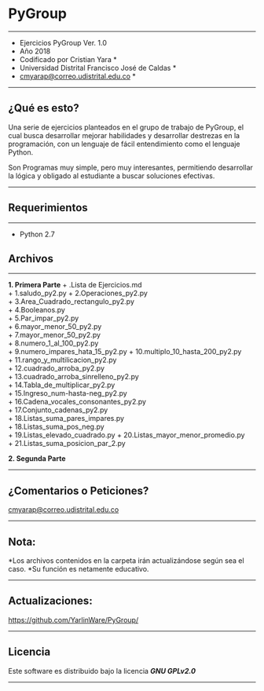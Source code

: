 # PyGroup
*************************************************  ******************
* Ejercicios PyGroup Ver. 1.0
* Año 2018
* Codificado por Cristian Yara *
* Universidad Distrital Francisco José de Caldas *
* cmyarap@correo.udistrital.edu.co *
*************************************************  ******************

¿Qué es esto?
-------------

Una serie de ejercicios planteados en el grupo de trabajo de PyGroup, el cual busca desarrollar mejorar habilidades y desarrollar destrezas en la programación, con un lenguaje de fácil entendimiento como el lenguaje Python.

Son Programas muy simple, pero muy interesantes, permitiendo desarrollar la lógica y obligado al estudiante a buscar soluciones efectivas.

-------------


## Requerimientos
------------------------
+ Python 2.7

## Archivos
------------------------
**1. Primera Parte**
    + .Lista de Ejercicios.md 	
    + 1.saludo_py2.py
    + 2.Operaciones_py2.py 	
    + 3.Area_Cuadrado_rectangulo_py2.py 	
    + 4.Booleanos.py 	
    + 5.Par_impar_py2.py 	
    + 6.mayor_menor_50_py2.py 	
    + 7.mayor_menor_50_py2.py 	
    + 8.numero_1_al_100_py2.py 	
    + 9.numero_impares_hata_15_py2.py
    + 10.multiplo_10_hasta_200_py2.py 	
    + 11.rango_y_multilicacion_py2.py 	
    + 12.cuadrado_arroba_py2.py 	
    + 13.cuadrado_arroba_sinrelleno_py2.py 	
    + 14.Tabla_de_multiplicar_py2.py 	
    + 15.Ingreso_num-hasta-neg_py2.py 	
    + 16.Cadena_vocales_consonantes_py2.py 	
    + 17.Conjunto_cadenas_py2.py 	
    + 18.Listas_suma_pares_impares.py 	
    + 18.Listas_suma_pos_neg.py 	
    + 19.Listas_elevado_cuadrado.py 
    + 20.Listas_mayor_menor_promedio.py 	
    + 21.Listas_suma_posicion_par_2.py
 
**2. Segunda Parte**

------------------------

¿Comentarios o Peticiones?
------------------------

cmyarap@correo.udistrital.edu.co

------------------------

Nota:
--------

*Los archivos contenidos en la carpeta irán actualizándose según sea el caso.
*Su función es netamente educativo.

-------


Actualizaciones:
--------

https://github.com/YarlinWare/PyGroup/

-------
## Licencia ##

Este software es distribuido bajo la licencia **_GNU GPLv2.0_**

-------
